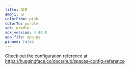 ```yaml
---
title: OCR
emoji: 📊
colorFrom: pink
colorTo: purple
sdk: gradio
sdk_version: 4.44.0
app_file: app.py
pinned: false
---
```


Check out the configuration reference at https://huggingface.co/docs/hub/spaces-config-reference
